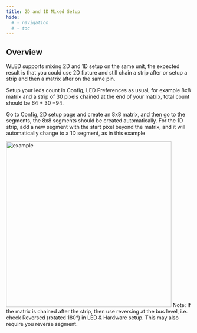 ```yaml
---
title: 2D and 1D Mixed Setup
hide:
  # - navigation
  # - toc
---
```


## Overview

WLED supports mixing 2D and 1D setup on the same unit, the expected result is that you could use 2D fixture and still chain a strip after or setup a strip and then a matrix after on the same pin. 

Setup your leds count in Config, LED Preferences as usual, for example 8x8 matrix and a strip of 30 pixels chained at the end of your matrix, total count should be 64 + 30 =94. 
 
Go to Config, 2D setup page and create an 8x8 matrix, and then go to the segments, the 8x8 segments should be created automatically. For the 1D strip, add a new segment with the start pixel beyond the matrix, and it will automatically change to a 1D segment, as in this example 

<img width="448" alt="example" src="/assets/images/content/2D-1D-MIX.png">
Note: If the matrix is chained after the strip, then use reversing at the bus level, i.e. check Reversed (rotated 180°) in LED & Hardware setup. This may also require you reverse segment.
